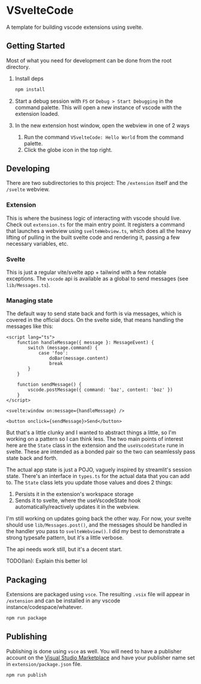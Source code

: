 # VSvelteCode
A template for building vscode extensions using svelte.

## Getting Started
Most of what you need for development can be done from the root directory.

1. Install deps 
	```bash
	npm install
	```

2. Start a debug session with `F5` or `Debug > Start Debugging` in the command palette. This will open a new instance of vscode with the extension loaded.

3. In the new extension host window, open the webview in one of 2 ways
   1. Run the command `VSvelteCode: Hello World` from the command palette.
	 2. Click the globe icon in the top right.

## Developing
There are two subdirectories to this project: The `/extension` itself and the `/svelte` webview. 

### Extension
This is where the business logic of interacting with vscode should live. Check out `extension.ts` for the main entry point. It registers a command that launches a webview using `svelteWebview.ts`, which does all the heavy lifting of pulling in the built svelte code and rendering it, passing a few necessary variables, etc. 

### Svelte
This is just a regular vite/svelte app + tailwind with a few notable exceptions. The `vscode` api is available as a global to send messages (see `lib/Messages.ts`).

### Managing state
The default way to send state back and forth is via messages, which is covered in the official docs. On the svelte side, that means handling the messages like this:

```svelte
<script lang="ts">
	function handleMessage({ message }: MessageEvent) {
		switch (message.command) {
			case 'foo':
			 	doBar(message.content)
				break
		}
	}

	function sendMessage() {
		vscode.postMessage({ command: 'baz', content: 'boz' })
	}
</script>

<svelte:window on:message={handleMessage} />

<button onclick={sendMessage}>Send</button>
```

But that's a little clunky and I wanted to abstract things a little, so I'm working on a pattern so I can think less. The two main points of interest here are the `State` class in the extension and the `useVscodeState` rune in svelte. These are intended as a bonded pair so the two can seamlessly pass state back and forth. 

The actual app state is just a POJO, vaguely inspired by streamlit's session state. There's an interface in `types.ts` for the actual data that you can add to. The `State` class lets you update those values and does 2 things:
1. Persists it in the extension's workspace storage
2. Sends it to svelte, where the useVscodeState hook automatically/reactively updates it in the webview.

I'm still working on updates going back the other way. For now, your svelte should use `lib/Messages.post()`, and the messages should be handled in the handler you pass to `svelteWebview()`. I did my best to demonstrate a strong typesafe pattern, but it's a little verbose.

The api needs work still, but it's a decent start.

TODO(Ian): Explain this better lol

## Packaging
Extensions are packaged using `vsce`. The resulting `.vsix` file will appear in `/extension` and can be installed in any vscode instance/codespace/whatever.

```bash
npm run package
```


## Publishing
Publishing is done using `vsce` as well. You will need to have a publisher account on the [Visual Studio Marketplace](https://marketplace.visualstudio.com/manage) and have your publisher name set in `extension/package.json` file.

```bash
npm run publish
```